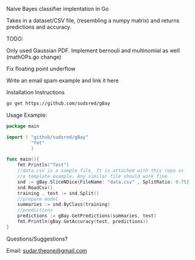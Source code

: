 Naive Bayes classifier implentation in Go

Takes in a dataset/CSV file, (resembling a numpy matrix) and returns predictions
and accuracy.

TODO: 

Only used Gaussian PDF. Implement bernouli and multinomial as well (mathOPs.go change)


Fix floating point underflow


Write an email spam example and link it here

Installation Instructions

```sh
go get https://github.com/sudsred/gBay
```

Usage Example: 

```go
package main

import ( "github/sudsred/gBay"
         "fmt"
         )

func main(){
	fmt.Println("Test")
	//data.csv is a sample file. It is attached with this repo as
	//a template example. Any similar file should work fine
	snd := gBay.SliceNDice{FileName: "data.csv" , SplitRatio: 0.75}
	snd.ReadCsv()
	training , test := snd.Split()
	//prepare model
	summaries := snd.ByClass(training)
	//predictions	
	predictions := gBay.GetPredictions(summaries, test)
	fmt.Println(gBay.GetAccuracy(test, predictions))
}
```

Questions/Suggestions?

Email: sudar.theone@gmail.com
